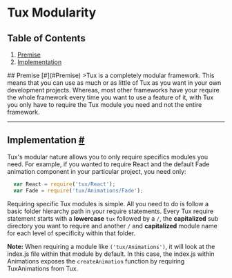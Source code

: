 # Tux Modularity
## Table of Contents
<ol>
  <li><a href="#Premise">Premise</a></li>
  <li><a href="#Implementation">Implementation</a></li>
</ol>
## <a id="Premise"></a>Premise [#](#Premise)
>Tux is a completely modular framework. This means that you can use as much or as little of Tux as you want in your own development projects. Whereas, most other frameworks have your require the whole framework every time you want to use a feature of it, with Tux you only have to require the Tux module you need and not the entire framework.

***

## <a id="Implementation"></a>Implementation [#](#Implementation)
Tux's modular nature allows you to only require specifics modules you need. For example, if you wanted to require React and the default Fade animation component in your particular project, you need only:

```javascript
  var React = require('tux/React');
  var Fade = require('tux/Animations/Fade');
```

Requiring specific Tux modules is simple. All you need to do is follow a basic folder hierarchy path in your require statements. Every Tux require statement starts with a **lowercase** `tux` followed by a `/`, the **capitalized** sub directory you want to require and another `/` and **capitalized** module name for each level of specificity within that folder.

**Note:** When requiring a module like `('tux/Animations')`, it will look at the index.js file within that module by default. In this case, the index.js within Animations exposes the `createAnimation` function by requiring TuxAnimations from Tux.
